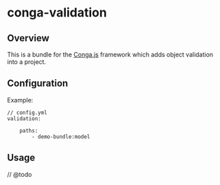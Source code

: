 conga-validation
================

Overview
--------

This is a bundle for the [Conga.js](https://github.com/congajs/conga) framework which 
adds object validation into a project.

Configuration
-------------

Example:

    // config.yml
    validation:

        paths:
            - demo-bundle:model

Usage
-----

// @todo